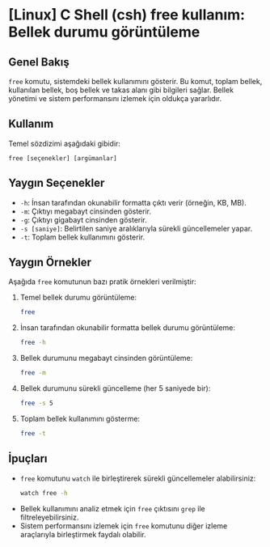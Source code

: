 # [Linux] C Shell (csh) free kullanım: Bellek durumu görüntüleme

## Genel Bakış
`free` komutu, sistemdeki bellek kullanımını gösterir. Bu komut, toplam bellek, kullanılan bellek, boş bellek ve takas alanı gibi bilgileri sağlar. Bellek yönetimi ve sistem performansını izlemek için oldukça yararlıdır.

## Kullanım
Temel sözdizimi aşağıdaki gibidir:

```
free [seçenekler] [argümanlar]
```

## Yaygın Seçenekler
- `-h`: İnsan tarafından okunabilir formatta çıktı verir (örneğin, KB, MB).
- `-m`: Çıktıyı megabayt cinsinden gösterir.
- `-g`: Çıktıyı gigabayt cinsinden gösterir.
- `-s [saniye]`: Belirtilen saniye aralıklarıyla sürekli güncellemeler yapar.
- `-t`: Toplam bellek kullanımını gösterir.

## Yaygın Örnekler
Aşağıda `free` komutunun bazı pratik örnekleri verilmiştir:

1. Temel bellek durumu görüntüleme:
   ```bash
   free
   ```

2. İnsan tarafından okunabilir formatta bellek durumu görüntüleme:
   ```bash
   free -h
   ```

3. Bellek durumunu megabayt cinsinden görüntüleme:
   ```bash
   free -m
   ```

4. Bellek durumunu sürekli güncelleme (her 5 saniyede bir):
   ```bash
   free -s 5
   ```

5. Toplam bellek kullanımını gösterme:
   ```bash
   free -t
   ```

## İpuçları
- `free` komutunu `watch` ile birleştirerek sürekli güncellemeler alabilirsiniz:
  ```bash
  watch free -h
  ```
- Bellek kullanımını analiz etmek için `free` çıktısını `grep` ile filtreleyebilirsiniz.
- Sistem performansını izlemek için `free` komutunu diğer izleme araçlarıyla birleştirmek faydalı olabilir.